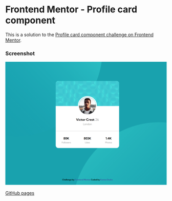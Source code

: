 # Frontend Mentor - Profile card component

This is a solution to the [Profile card component challenge on Frontend Mentor](https://www.frontendmentor.io/challenges/profile-card-component-cfArpWshJ).

### Screenshot

![](./screenshot.png)

[GitHub pages](https://kari-osk.github.io/profile-card/ "Profile card")



